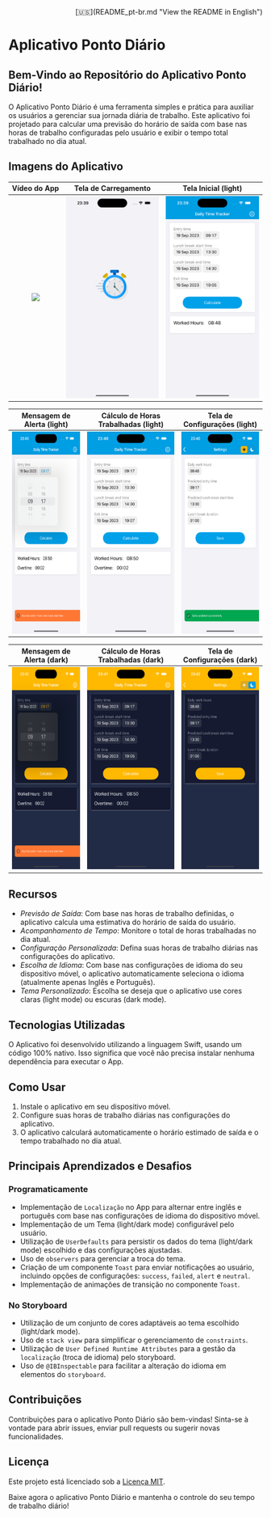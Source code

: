 <div align="right">
[🇺🇸](README_pt-br.md "View the README in English")
</div>

# Aplicativo Ponto Diário

## Bem-Vindo ao Repositório do Aplicativo Ponto Diário!

O Aplicativo Ponto Diário é uma ferramenta simples e prática para auxiliar os usuários a gerenciar sua jornada diária de trabalho. Este aplicativo foi projetado para calcular uma previsão do horário de saída com base nas horas de trabalho configuradas pelo usuário e exibir o tempo total trabalhado no dia atual.

## Imagens do Aplicativo

| Vídeo do App | Tela de Carregamento | Tela Inicial (light) |
| :---: | :---: | :---: |
| <img src="./imgs/video.gif" height="400"> | <img src="./imgs/lauchScreen.png" height="400"> | <img src="./imgs/home_light.png" height="400"> |

| Mensagem de Alerta (light) | Cálculo de Horas Trabalhadas (light) | Tela de Configurações (light) |
| :---: | :---: | :---: |
| <img src="./imgs/home_alert.png" height="400"> | <img src="./imgs/home_calculate.png" height="400"> | <img src="./imgs/configuracoes_light.png" height="400"> |

| Mensagem de Alerta (dark) | Cálculo de Horas Trabalhadas (dark) | Tela de Configurações (dark) |
| :---: | :---: | :---: |
| <img src="./imgs/home_alert_dark.png" height="400"> | <img src="./imgs/home_calculate_dark.png" height="400"> | <img src="./imgs/configuracoes_dark.png" height="400"> |

## Recursos

- *Previsão de Saída*: Com base nas horas de trabalho definidas, o aplicativo calcula uma estimativa do horário de saída do usuário.
- *Acompanhamento de Tempo*: Monitore o total de horas trabalhadas no dia atual.
- *Configuração Personalizada*: Defina suas horas de trabalho diárias nas configurações do aplicativo.
- *Escolha de Idioma*: Com base nas configurações de idioma do seu dispositivo móvel, o aplicativo automaticamente seleciona o idioma (atualmente apenas Inglês e Português).
- *Tema Personalizado*: Escolha se deseja que o aplicativo use cores claras (light mode) ou escuras (dark mode).

## Tecnologias Utilizadas

O Aplicativo foi desenvolvido utilizando a linguagem Swift, usando um código 100% nativo. Isso significa que você não precisa instalar nenhuma dependência para executar o App.

## Como Usar

1. Instale o aplicativo em seu dispositivo móvel.
2. Configure suas horas de trabalho diárias nas configurações do aplicativo.
3. O aplicativo calculará automaticamente o horário estimado de saída e o tempo trabalhado no dia atual.

## Principais Aprendizados e Desafios

### Programaticamente

- Implementação de `Localização` no App para alternar entre inglês e português com base nas configurações de idioma do dispositivo móvel.
- Implementação de um Tema (light/dark mode) configurável pelo usuário.
- Utilização de `UserDefaults` para persistir os dados do tema (light/dark mode) escolhido e das configurações ajustadas.
- Uso de `observers` para gerenciar a troca do tema.
- Criação de um componente `Toast` para enviar notificações ao usuário, incluindo opções de configurações: `success`, `failed`, `alert` e `neutral`.
- Implementação de animações de transição no componente `Toast`.

### No Storyboard

- Utilização de um conjunto de cores adaptáveis ao tema escolhido (light/dark mode).
- Uso de `stack view` para simplificar o gerenciamento de `constraints`.
- Utilização de `User Defined Runtime Attributes` para a gestão da `localização` (troca de idioma) pelo storyboard.
- Uso de `@IBInspectable` para facilitar a alteração do idioma em elementos do `storyboard`.

## Contribuições

Contribuições para o aplicativo Ponto Diário são bem-vindas! Sinta-se à vontade para abrir issues, enviar pull requests ou sugerir novas funcionalidades.

## Licença

Este projeto está licenciado sob a [Licença MIT](LICENSE).

Baixe agora o aplicativo Ponto Diário e mantenha o controle do seu tempo de trabalho diário!